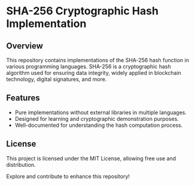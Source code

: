 # SHA-256 Cryptographic Hash Implementation

## Overview
This repository contains implementations of the SHA-256 hash function in various programming languages. SHA-256 is a cryptographic hash algorithm used for ensuring data integrity, widely applied in blockchain technology, digital signatures, and more.

## Features
- Pure implementations without external libraries in multiple languages.
- Designed for learning and cryptographic demonstration purposes.
- Well-documented for understanding the hash computation process.

## License
This project is licensed under the MIT License, allowing free use and distribution.

Explore and contribute to enhance this repository!
